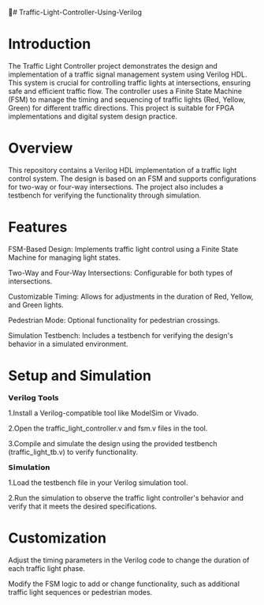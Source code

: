 🚦# Traffic-Light-Controller-Using-Verilog

# Introduction
The Traffic Light Controller project demonstrates the design and implementation of a traffic signal management system using Verilog HDL. This system is crucial for controlling traffic lights at intersections, ensuring safe and efficient traffic flow. The controller uses a Finite State Machine (FSM) to manage the timing and sequencing of traffic lights (Red, Yellow, Green) for different traffic directions. This project is suitable for FPGA implementations and digital system design practice.

# Overview
This repository contains a Verilog HDL implementation of a traffic light control system. The design is based on an FSM and supports configurations for two-way or four-way intersections. The project also includes a testbench for verifying the functionality through simulation.

# Features
FSM-Based Design: Implements traffic light control using a Finite State Machine for managing light states.

Two-Way and Four-Way Intersections: Configurable for both types of intersections.

Customizable Timing: Allows for adjustments in the duration of Red, Yellow, and Green lights.

Pedestrian Mode: Optional functionality for pedestrian crossings.

Simulation Testbench: Includes a testbench for verifying the design's behavior in a simulated environment.

# Setup and Simulation
𝗩𝗲𝗿𝗶𝗹𝗼𝗴 𝗧𝗼𝗼𝗹𝘀

1.Install a Verilog-compatible tool like ModelSim or Vivado.

2.Open the traffic_light_controller.v and fsm.v files in the tool.

3.Compile and simulate the design using the provided testbench (traffic_light_tb.v) to verify functionality.

𝗦𝗶𝗺𝘂𝗹𝗮𝘁𝗶𝗼𝗻

1.Load the testbench file in your Verilog simulation tool.

2.Run the simulation to observe the traffic light controller's behavior and verify that it meets the desired specifications.

# Customization

Adjust the timing parameters in the Verilog code to change the duration of each traffic light phase.

Modify the FSM logic to add or change functionality, such as additional traffic light sequences or pedestrian modes.
